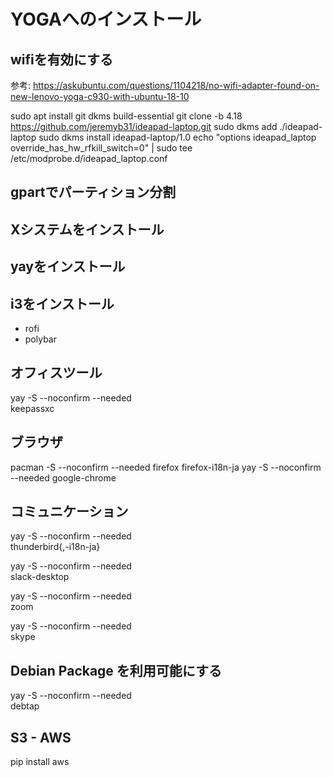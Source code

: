 # YOGAへのインストール

## wifiを有効にする

参考: https://askubuntu.com/questions/1104218/no-wifi-adapter-found-on-new-lenovo-yoga-c930-with-ubuntu-18-10

  sudo apt install git dkms build-essential
  git clone -b 4.18 https://github.com/jeremyb31/ideapad-laptop.git
  sudo dkms add ./ideapad-laptop
  sudo dkms install ideapad-laptop/1.0
  echo "options ideapad_laptop override_has_hw_rfkill_switch=0" | sudo tee /etc/modprobe.d/ideapad_laptop.conf

## gpartでパーティション分割

## Xシステムをインストール

## yayをインストール

## i3をインストール

- rofi
- polybar

## オフィスツール

yay -S --noconfirm --needed \
  keepassxc

## ブラウザ

pacman -S --noconfirm --needed firefox firefox-i18n-ja
yay -S --noconfirm --needed google-chrome

## コミュニケーション

yay -S --noconfirm --needed \
  thunderbird{,-i18n-ja}

yay -S --noconfirm --needed \
  slack-desktop

yay -S --noconfirm --needed \
  zoom

yay -S --noconfirm --needed \
  skype

## Debian Package を利用可能にする

yay -S --noconfirm --needed \
  debtap

## S3 - AWS

pip install aws
